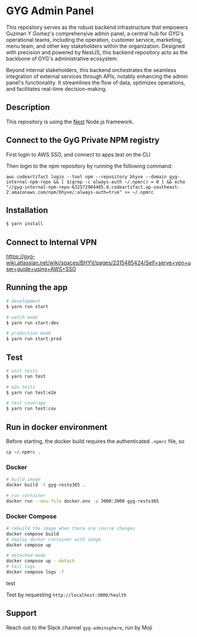 # GYG Admin Panel
This repository serves as the robust backend infrastructure that empowers Guzman Y Gomez's comprehensive admin panel, a central hub for GYG's operational teams, including the operation, customer service, marketing, menu team, and other key stakeholders within the organization. Designed with precision and powered by NestJS, this backend repository acts as the backbone of GYG's administrative ecosystem.

Beyond internal stakeholders, this backend orchestrates the seamless integration of external services through APIs, notably enhancing the admin panel's functionality. It streamlines the flow of data, optimizes operations, and facilitates real-time decision-making.

## Description

This repository is using the [Nest](https://github.com/nestjs/nest) Node.js framework.

## Connect to the GyG Private NPM registry

First login to AWS SSO, and connect to apps.test on the CLI

Then login to the npm repository by running the following command:

```
aws codeartifact login --tool npm --repository bhyve --domain gyg-internal-npm-repo && [ $(grep -c always-auth ~/.npmrc) = 0 ] && echo "//gyg-internal-npm-repo-632572904405.d.codeartifact.ap-southeast-2.amazonaws.com/npm/bhyve/:always-auth=true" >> ~/.npmrc
```

## Installation

```bash
$ yarn install
```

## Connect to Internal VPN

https://gyg-wiki.atlassian.net/wiki/spaces/BHYV/pages/2315485424/Self+serve+vpn+user+guide+using+AWS+SSO

## Running the app

```bash
# development
$ yarn run start

# watch mode
$ yarn run start:dev

# production mode
$ yarn run start:prod
```

## Test

```bash
# unit tests
$ yarn run test

# e2e tests
$ yarn run test:e2e

# test coverage
$ yarn run test:cov
```

## Run in docker environment

Before starting, the docker build requires the authenticated `.npmrc` file, so

```bash
cp ~/.npmrc .
```

### Docker

```bash
# build image
docker build -t gyg-resto365 .

# run container
docker run --env-file docker.env -p 3000:3000 gyg-resto365
```

### Docker Compose

```bash
# rebuild the image when there are source changes
docker compose build
# deploy docker container with image
docker compose up

# detached mode
docker compose up --detach
# tail logs
docker compose logs -f
```
test

Test by requesting `http://localhost:3000/health`

## Support

Reach out to the Slack channel `gyg-adminsphere`, run by Moji
